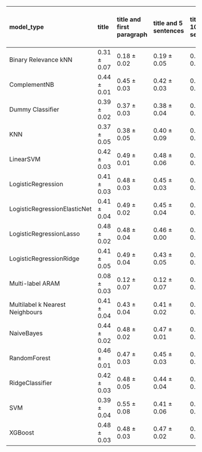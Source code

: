 | model_type                      | title           | title and first paragraph   | title and 5 sentences   | title and 10 sentences   | title and first sentence each paragraph   | raw text            |
|:--------------------------------|:----------------|:----------------------------|:------------------------|:-------------------------|:------------------------------------------|:--------------------|
| Binary Relevance kNN            | 0.31 $\pm$ 0.07 | 0.18 $\pm$ 0.02             | 0.19 $\pm$ 0.05         | 0.17 $\pm$ 0.05          | 0.18 $\pm$ 0.06                           | 0.17 $\pm$ 0.12     |
| ComplementNB                    | 0.44 $\pm$ 0.01 | 0.45 $\pm$ 0.03             | 0.42 $\pm$ 0.03         | 0.48 $\pm$ 0.02          | 0.44 $\pm$ 0.06                           | 0.43 $\pm$ 0.02     |
| Dummy Classifier                | 0.39 $\pm$ 0.02 | 0.37 $\pm$ 0.03             | 0.38 $\pm$ 0.04         | 0.39 $\pm$ 0.02          | 0.37 $\pm$ 0.04                           | 0.38 $\pm$ 0.03     |
| KNN                             | 0.37 $\pm$ 0.05 | 0.38 $\pm$ 0.05             | 0.40 $\pm$ 0.09         | 0.32 $\pm$ 0.07          | 0.28 $\pm$ 0.06                           | 0.24 $\pm$ 0.02     |
| LinearSVM                       | 0.42 $\pm$ 0.03 | 0.49 $\pm$ 0.01             | 0.48 $\pm$ 0.06         | 0.46 $\pm$ 0.05          | 0.46 $\pm$ 0.05                           | 0.52 $\pm$ 0.03     |
| LogisticRegression              | 0.41 $\pm$ 0.03 | 0.48 $\pm$ 0.03             | 0.45 $\pm$ 0.03         | 0.49 $\pm$ 0.03          | 0.46 $\pm$ 0.04                           | 0.50 $\pm$ 0.02     |
| LogisticRegressionElasticNet    | 0.41 $\pm$ 0.04 | 0.49 $\pm$ 0.02             | 0.45 $\pm$ 0.04         | 0.53 $\pm$ 0.05          | 0.49 $\pm$ 0.03                           | 0.56 $\pm$ 0.02     |
| LogisticRegressionLasso         | 0.48 $\pm$ 0.02 | 0.48 $\pm$ 0.04             | 0.46 $\pm$ 0.00         | 0.50 $\pm$ 0.03          | 0.50 $\pm$ 0.05                           | 0.58 $\pm$ 0.03     |
| LogisticRegressionRidge         | 0.41 $\pm$ 0.05 | 0.49 $\pm$ 0.04             | 0.43 $\pm$ 0.05         | 0.47 $\pm$ 0.04          | 0.47 $\pm$ 0.06                           | 0.55 $\pm$ 0.01     |
| Multi-label ARAM                | 0.08 $\pm$ 0.03 | 0.12 $\pm$ 0.07             | 0.12 $\pm$ 0.07         | 0.12 $\pm$ 0.07          | 0.13 $\pm$ 0.07                           | 0.12 $\pm$ 0.07     |
| Multilabel k Nearest Neighbours | 0.41 $\pm$ 0.04 | 0.43 $\pm$ 0.04             | 0.41 $\pm$ 0.02         | 0.44 $\pm$ 0.04          | 0.40 $\pm$ 0.08                           | 0.45 $\pm$ 0.02     |
| NaiveBayes                      | 0.44 $\pm$ 0.02 | 0.48 $\pm$ 0.02             | 0.47 $\pm$ 0.01         | 0.50 $\pm$ 0.02          | 0.50 $\pm$ 0.04                           | 0.54 $\pm$ 0.03     |
| RandomForest                    | 0.46 $\pm$ 0.01 | 0.47 $\pm$ 0.03             | 0.45 $\pm$ 0.03         | 0.49 $\pm$ 0.04          | 0.58 $\pm$ 0.13                           | **0.64 $\pm$ 0.11** |
| RidgeClassifier                 | 0.42 $\pm$ 0.03 | 0.48 $\pm$ 0.05             | 0.44 $\pm$ 0.04         | 0.47 $\pm$ 0.04          | 0.47 $\pm$ 0.03                           | 0.55 $\pm$ 0.01     |
| SVM                             | 0.39 $\pm$ 0.04 | 0.55 $\pm$ 0.08             | 0.41 $\pm$ 0.06         | 0.35 $\pm$ 0.08          | 0.25 $\pm$ 0.03                           | 0.33 $\pm$ 0.02     |
| XGBoost                         | 0.48 $\pm$ 0.03 | 0.48 $\pm$ 0.03             | 0.47 $\pm$ 0.02         | 0.46 $\pm$ 0.01          | 0.50 $\pm$ 0.04                           | 0.56 $\pm$ 0.06     |